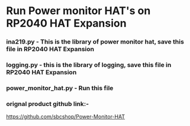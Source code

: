 # Run Power monitor HAT's on RP2040 HAT Expansion 

### ina219.py - This is the library of power monitor hat, save this file in RP2040 HAT Expansion
### logging.py -  this is the library of logging, save this file in RP2040 HAT Expansion
### power_monitor_hat.py -  Run this file

### orignal product github link:-
https://github.com/sbcshop/Power-Monitor-HAT

